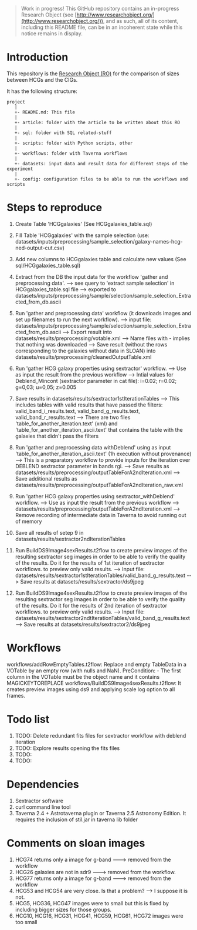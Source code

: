 > Work in progress! This GitHub repository contains an in-progress Research Object (see [http://www.researchobject.org/](http://www.researchobject.org/)), and as such, all of its content, including this README file, can be in an incoherent state while this notice remains in display.

Introduction
============

This repository is the [Research Object (RO)](http://www.researchobject.org/ "Research Object portal") for the comparison of sizes between HCGs and the CIGs.

It has the following structure:

    project
	   |
	   +- README.md: This file
	   |
	   +- article: folder with the article to be written about this RO
	   |
	   +- sql: folder with SQL related-stuff
	   |
	   +- scripts: folder with Python scripts, other
	   |
	   +- workflows: folder with Taverna workflows
	   |
	   +- datasets: input data and result data for different steps of the experiment
	   |
	   +- config: configuration files to be able to run the workflows and scripts


Steps to reproduce
==================

1. Create Table 'HCGgalaxies' (See HCGgalaxies_table.sql)
2. Fill Table 'HCGgalaxies' with the sample selection (use: datasets/inputs/preprocessing/sample_selection/galaxy-names-hcg-ned-output-cut.csv)
3. Add new columns to HCGgalaxies table and calculate new values (See sql/HCGgalaxies_table.sql)
4. Extract from the DB the input data for the workflow 'gather and preprocessing data'.
    --> see query to 'extract sample selection' in HCGgalaxies_table.sql file
    --> exported to datasets/inputs/preprocessing/sample/selection/sample_selection_Extracted_from_db.ascii
5. Run 'gather and preprocessing data' workflow (it downloads images and set up filenames to run the next workflow).
    --> input file: datasets/inputs/preprocessing/sample/selection/sample_selection_Extracted_from_db.ascii
    --> Export result into datasets/results/preprocessing/votable.xml
    --> Name files with - implies that nothing was downloaded
    --> Save result (without the rows corresponding to the galaxies without data in SLOAN) into
             datasets/results/preprocessing/cleanedOutputTable.xml
6. Run 'gather HCG galaxy properties using sextractor' workflow.
    --> Use as input the result from the previous workflow
    --> Intial values for Deblend_Mincont (sextractor parameter in cat file): i=0.02; r=0.02; g=0,03; u=0,05; z=0.005
7. Save results in datasets/results/sextractor1stIterationTables
    --> This includes tables with valid results that have passed the filters: valid_band_i_results.text, valid_band_g_results.text, valid_band_r_results.text
    --> There are two files 'table_for_another_iteration.text' (xml) and 'table_for_another_iteration_ascii.text' that contains the table with the galaxies that didn't pass the filters
8. Run 'gather and preprocessing data withDeblend' using as input 'table_for_another_iteration_ascii.text' (1h execution without provenance)
    --> This is a preparatory workflow to provide inputs for the iteration over DEBLEND sextractor parameter in bands rgi.
    --> Save results as datasets/results/preprocessing/outputTableForA2ndIteration.xml
    --> Save additional results as datasets/results/preprocessing/outputTableForA2ndIteration_raw.xml
9. Run 'gather HCG galaxy properties using sextractor_withDeblend' workflow.
    --> Use as input the result from the previous workflow
        --> datasets/results/preprocessing/outputTableForA2ndIteration.xml
    --> Remove recording of intermediate data in Taverna to avoid running out of memory
10. Save all results of setep 9 in datasets/results/sextractor2ndIterationTables

11. Run BuildDS9Image4sexResults.t2flow to create preview images of the resulting sextractor seg images
   in order to be able to verify the quality of the results. Do it for the results of 1st iteration of sextractor workflows.
   to preview only valid results.
    --> Input file: datasets/results/sextractor1stIterationTables/valid_band_g_results.text
    --> Save results at datasets/results/sextractor/ds9jpeg

12. Run BuildDS9Image4sexResults.t2flow to create preview images of the resulting sextractor seg images
   in order to be able to verify the quality of the results. Do it for the results of 2nd iteration of sextractor workflows.
   to preview only valid results.
    --> Input file: datasets/results/sextractor2ndtIterationTables/valid_band_g_results.text
    --> Save results at datasets/results/sextractor2/ds9jpeg



Workflows
=========
workflows/addRowEmptyTables.t2flow: Replace and empty TableData in a VOTable by an empty row (with nulls and NaN).
    PreCondition:
        - The first column in the VOTable must be the object name and it contains MAGICKEYTOREPLACE
workflows/BuildDS9Image4sexResults.t2flow: It creates preview images using ds9 and applying scale log option to all frames.


Todo list
=========

1. TODO: Delete redundant fits files for sextractor workflow with deblend iteration
2. TODO: Explore results opening the fits files
3. TODO:
4. TODO:

Dependencies
============
1. Sextractor software
2. curl command line tool
3. Taverna 2.4 + Astrotaverna plugin or Taverna 2.5 Astronomy Edition. It requires the inclusion of stil.jar in taverna lib folder

Comments on sloan images
========
1. HCG74  returns only a image for g-band ---> removed from the workflow
2. HCG26  galaxies are not in sdr9 ---> removed from the workflow.
3. HCG77 returns only a image for g-band ---> removed from the workflow
4. HCG53 and HCG54 are very close. Is that a problem? --> I suppose it is not. 
5. HCG5, HCG36, HCG47 images were to small but this is fixed by including bigger sizes for those groups.
6. HCG10, HCG16, HCG31, HCG41, HCG59, HCG61, HCG72 images were too small

